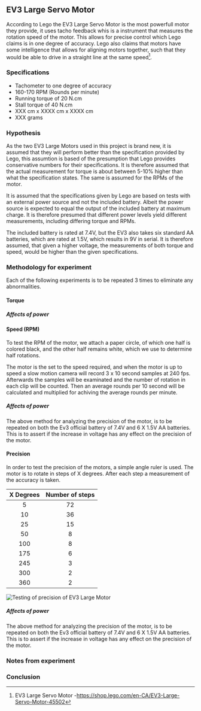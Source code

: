 ## EV3 Large Servo Motor

According to Lego the EV3 Large Servo Motor is the most powerfull motor they provide, it uses tacho feedback whis is a instrument that measures the rotation speed of the motor. This allows for precise control which Lego claims is in one degree of accuracy. Lego also claims that motors have some intelligence that allows for aligning motors together, such that they would be able to drive in a straight line at the same speed[^Large_servo_motor].

### Specifications

- Tachometer to one degree of accuracy
- 160-170 RPM (Rounds per minute)
- Running torque of 20 N.cm
- Stall torque of 40 N.cm
- XXX cm x XXXX cm x XXXX cm
- XXX grams

### Hypothesis
As the two EV3 Large Motors used in this project is brand new, it is assumed that they will perform better than the specification provided by Lego, this assumtion is based of the presumption that Lego provides conservative numbers for their specifications. It is therefore assumed that the actual measurement for torque is about between 5-10% higher than what the specification states. The same is assumed for the RPMs of the motor.

It is assumed that the specifications given by Lego are based on tests with an external power source and not the included battery. Albeit the power source is expected to equal the output of the included battery at maximum charge. It is therefore presumed that different power levels yield different measurements, including differing torque and RPMs.

The included battery is rated at 7.4V, but the EV3 also takes six standard AA batteries, which are rated at 1.5V, which results in 9V in serial. It is therefore assumed, that given a higher voltage, the measurements of both torque and speed, would be higher than the given specifications.

### Methodology for experiment

Each of the following experiments is to be repeated 3 times to eliminate any abnormalities.

#### Torque

##### Affects of power

#### Speed (RPM)
To test the RPM of the motor, we attach a paper circle, of which one half is colored black, and the other half remains white, which we use to determine half rotations.

The motor is the set to the speed required, and when the motor is up to speed a slow motion camera will record 3 x 10 second samples at 240 fps. Afterwards the samples will be examinated and the number of rotation in each clip will be counted. Then an average rounds per 10 second will be calculated and multiplied for achiving the average rounds per minute.

##### Affects of power
The above method for analyzing the precision of the motor, is to be repeated on both the Ev3 official battery of 7.4V and 6 X 1.5V AA batteries. This is to assert if the increase in voltage has any effect on the precision of the motor.

#### Precision
In order to test the precision of the motors, a simple angle ruler is used. The motor is to rotate in steps of X degrees. After each step a measurement of the accuracy is taken. 

| X Degrees | Number of steps |
| :-------: | :-------------: |
| 5         | 72              |
| 10        | 36              |
| 25        | 15              |
| 50        | 8               |
| 100       | 8               |
| 175       | 6               |
| 245       | 3               |
| 300       | 2               |
| 360       | 2               |

![Testing of precision of EV3 Large Motor](https://i.imgur.com/j9hFq9T.png)


##### Affects of power
The above method for analyzing the precision of the motor, is to be repeated on both the Ev3 official battery of 7.4V and 6 X 1.5V AA batteries. This is to assert if the increase in voltage has any effect on the precision of the motor.

### Notes from experiment

### Conclusion

[^Large_servo_motor]: EV3 Large Servo Motor -https://shop.lego.com/en-CA/EV3-Large-Servo-Motor-45502